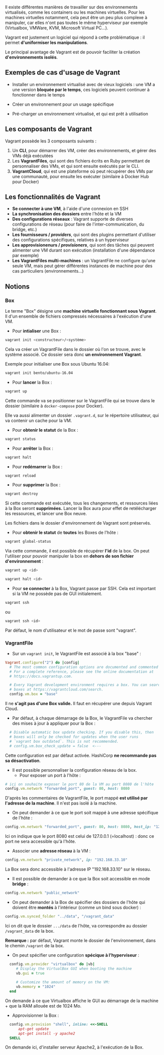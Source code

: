Il existe différentes manières de travailler sur des environnements virtualisés, comme les containers ou les machines virtuelles.
Pour les machines virtuelles notamment, cela peut être un peu plus complexe à manipuler, car elles n'ont pas toutes le même hyperviseur par exemple (Virtualbox, VMWare, KVM, Microsoft Virtual PC...).

Vagrant est justement un logiciel qui répond à cette problématique : il permet **d'uniformiser les manipulations**.

Le principal avantage de Vagrant est de pouvoir faciliter la création **d'environnements isolés**.

## Exemples de cas d'usage de Vagrant

- Installer un environnement virtualisé avec de vieux logiciels : une VM a une version **bloquée par le temps**, ces logiciels peuvent continuer à fonctionner dans le temps

- Créer un environnement pour un usage spécifique

- Pré-charger un environnement virtualisé, et qui est prêt à utilisation 

## Les composants de Vagrant

Vagrant possède les 3 composants suivants :

1. Un **CLI**, pour démarrer des VM, créer des environnements, et gérer des VMs déjà exécutées
2. Les **VagrantFiles**, qui sont des fichiers écrits en Ruby permettant de personnaliser des VMs, et qui sont ensuite exécutés par le CLI.
3. **VagrantCloud**, qui est une plateforme où peut récupérer des VMs par une communauté, pour ensuite les exécuter (similaire à Docker Hub pour Docker)

## Les fonctionnalités de Vagrant

- **Se connecter à une VM**, à l'aide d'une connexion en SSH
- **La synchronisation des dossiers** entre l'hôte et la VM
- **Des configurations réseaux** : Vagrant supporte de diverses configurations de réseau (pour faire de l'inter-communication, du bridge, etc.)
- **Les fournisseurs / *providers***, qui sont des plugins permettant d'utiliser des configurations spécifiques, relatives à un hyperviseur
- **Les approvisionenurs / *provisioners***, qui sont des tâches qui peuvent alimenter une VM durant son exécution (installation d'une dépendance par exemple)
- **Les VagrantFiles multi-machines** : un VagrantFile ne configure qu'une seule VM, mais peut gérer différentes instances de machine pour des cas particuliers (environnements...)

## Notions

### Box

Le terme "Box" désigne une **machine virtuelle fonctionnant sous Vagrant**.
Il d'un ensemble de fichiers compressés nécessaires à l'exécution d'une VM.

- Pour **intialiser** une Box : 
```sh
vagrant init <constructeur>/<système>
```

Cela va créer un VagrantFile dans le dossier où l'on se trouve, avec le système associé.
Ce dossier sera donc **un environnement Vagrant**.

Exemple pour initialiser une Box sous Ubuntu 16.04: 
```sh
vagrant init bento/ubuntu-16.04
```

- Pour **lancer** la Box :
```sh
vagrant up
```
Cette commande va se positionner sur le VagrantFile qui se trouve dans le dossier (similaire à `docker-compose` pour Docker).

Elle va aussi alimenter un dossier `.vagrant.d`, sur le répertoire utilisateur, qui va contenir un cache pour la VM.

- Pour **obtenir le statut** de la Box :
```sh
vagrant status
```

- Pour **arrêter** la Box :
```sh
vagrant halt
```

- Pour **redémarrer** la Box :
```sh
vagrant reload
```

- Pour **supprimer** la Box :
```sh
vagrant destroy
```

Si cette commande est exécutée, tous les changements, et ressources liées à la Box seront **supprimées.**
Lancer la Box aura pour effet de retélécharger les ressources, et lancer une Box neuve.

Les fichiers dans le dossier d'environnement de Vagrant sont préservés.

- Pour **obtenir le statut** de **toutes** les Boxes de l'hôte :
```sh
vagrant global-status
```

Via cette commande, il est possible de récupérer **l'id** de la box. On peut l'utiliser pour pouvoir manipuler la box en **dehors de son fichier d'environnement** : 

```sh
vagrant up <id>
```

```sh
vagrant halt <id>
```

- Pour **se connecter** à la Box, Vagrant passe par SSH.
Cela est important si la VM ne possède pas de GUI initialement.
```sh
vagrant ssh
```
ou
```sh
vagrant ssh <id>
```
Par défaut, le nom d'utilisateur et le mot de passe sont "vagrant".


### VagrantFile

- Sur un `vagrant init`, le VagrantFile est associé à la box "base" :
```ruby
Vagrant.configure("2") do |config|
  # The most common configuration options are documented and commented below.
  # For a complete reference, please see the online documentation at
  # https://docs.vagrantup.com.

  # Every Vagrant development environment requires a box. You can search for
  # boxes at https://vagrantcloud.com/search.
  config.vm.box = "base"
```

Il ne **s'agit pas d'une Box valide.** Il faut en récupérer une depuis Vagrant Cloud.

- Par défaut, à chaque démarrage de la Box, le VagrantFile va chercher des mises à jour à appliquer pour la Box :
```ruby
  # Disable automatic box update checking. If you disable this, then
  # boxes will only be checked for updates when the user runs
  # `vagrant box outdated`. This is not recommended.
  # config.vm.box_check_update = false  <---
```
Cette configuration est par défaut activée. HashiCorp **ne recommande pas sa désactivation**.

- Il est possible personnaliser la configuration réseau de la box.
  - Pour exposer un port à l'hôte :
```ruby
# ici on souhaite exposer le port 80 de la VM au port 8080 de l'hôte
config.vm.network "forwarded_port", guest: 80, host: 8080
```
D'après les commentaires de VagrantFile, le port mappé **est utilisé par l'adresse de la machine**.
Il n'est pas isolé à la machine.

  - On peut demander à ce que le port soit mappé à une adresse spécifique de l'hôte :
  ```ruby
  config.vm.network "forwarded_port", guest: 80, host: 8080, host_ip: "127.0.0.1"
  ```
  Ici on indique que le port 8080 est celui de 127.0.0.1 (=localhost) : donc ce port ne sera accessible qu'à l'hôte.

  - Associer une **adresse réseau** à la VM :
  ```ruby
  config.vm.network "private_network", ip: "192.168.33.10"
  ```
  La Box sera donc accessible à l'adresse IP "192.168.33.10" sur le réseau.

  - Il est possible de demander à ce que la Box soit accessible en mode **bridge** : 
  ```ruby
  config.vm.network "public_network"
  ```

- On peut demander à la Box de spécifier des dossiers de l'hôte qui doivent être **montés** à l'intérieur (comme un bind sous docker) :
```ruby
config.vm.synced_folder "../data", "/vagrant_data"
```
Ici on dit que le dossier `.../data` de l'hôte, va correspondre au dossier `/vagrant_data` de la box.

**Remarque :** par défaut, Vagrant monte le dossier de l'environnement, dans le chemin `/vagrant` de la box.

- On peut spécifier une configuration **spécique à l'hyperviseur** :
```ruby
  config.vm.provider "virtualbox" do |vb|
     # Display the VirtualBox GUI when booting the machine
     vb.gui = true
  
     # Customize the amount of memory on the VM:
     vb.memory = "1024"
  end
```
On demande à ce que Virtualbox affiche le GUI au démarrage de la machine + que la RAM allouée est de 1024 Mo.

- Approvisionner la Box :
```ruby
  config.vm.provision "shell", inline: <<-SHELL
      apt-get update
      apt-get install -y apache2
  SHELL
```
On demande ici, d'installer serveur Apache2, à l'exécution de la Box.
